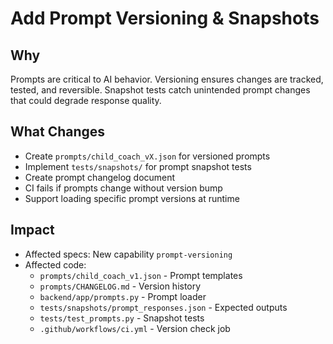 # Add Prompt Versioning & Snapshots

## Why
Prompts are critical to AI behavior. Versioning ensures changes are tracked, tested, and reversible. Snapshot tests catch unintended prompt changes that could degrade response quality.

## What Changes
- Create `prompts/child_coach_vX.json` for versioned prompts
- Implement `tests/snapshots/` for prompt snapshot tests
- Create prompt changelog document
- CI fails if prompts change without version bump
- Support loading specific prompt versions at runtime

## Impact
- Affected specs: New capability `prompt-versioning`
- Affected code:
  - `prompts/child_coach_v1.json` - Prompt templates
  - `prompts/CHANGELOG.md` - Version history
  - `backend/app/prompts.py` - Prompt loader
  - `tests/snapshots/prompt_responses.json` - Expected outputs
  - `tests/test_prompts.py` - Snapshot tests
  - `.github/workflows/ci.yml` - Version check job

